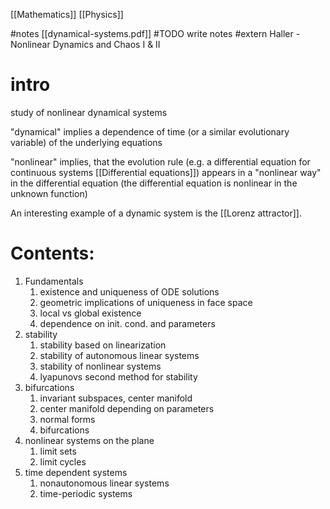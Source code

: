 [[Mathematics]]
[[Physics]]


#notes [[dynamical-systems.pdf]]
#TODO write notes
#extern Haller - Nonlinear Dynamics and Chaos I & II


# intro
study of nonlinear dynamical systems

"dynamical" implies a dependence of time (or a similar evolutionary variable) of the underlying equations

"nonlinear" implies, that the evolution rule (e.g. a differential equation for continuous systems [[Differential equations]]) appears in a "nonlinear way" in the differential equation (the differential equation is nonlinear in the unknown function)

An interesting example of a dynamic system is the [[Lorenz attractor]].


# Contents:

1. Fundamentals
	1. existence and uniqueness of ODE solutions
	2. geometric implications of uniqueness in face space
	3. local vs global existence
	4. dependence on init. cond. and parameters
2. stability
	1. stability based on linearization
	2. stability of autonomous linear systems
	3. stability of nonlinear systems
	4. lyapunovs second method for stability
3. bifurcations
	1. invariant subspaces, center manifold
	2. center manifold depending on parameters
	3. normal forms
	4. bifurcations
4. nonlinear systems on the plane
	1. limit sets
	2. limit cycles
5. time dependent systems
	1. nonautonomous linear systems
	2. time-periodic systems